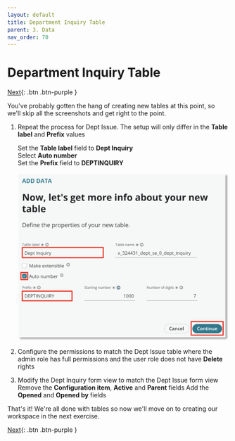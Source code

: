 ```yaml
---
layout: default
title: Department Inquiry Table
parent: 3. Data
nav_order: 70
---
```


# Department Inquiry Table

[Next][NEXT]{: .btn .btn-purple }

You've probably gotten the hang of creating new tables at this point, so we'll skip all the screenshots and get right to the point.

1. Repeat the process for Dept Issue. The setup will only differ in the **Table label** and **Prefix** values

    Set the **Table label** field to **Dept Inquiry**\
    Select **Auto number**\
    Set the **Prefix** field to **DEPTINQUIRY**

    ![Inquiry Table Image 1](/docs/exercise_3_data_model/images/inq_1.png)

2. Configure the permissions to match the Dept Issue table where the admin role has full permissions and the user role does not have **Delete** rights

3. Modify the Dept Inquiry form view to match the Dept Issue form view
    Remove the **Configuration item**, **Active** and **Parent** fields
    Add the **Opened** and **Opened by** fields

That's it! We're all done with tables so now we'll move on to creating our workspace in the next exercise.

[Next][NEXT]{: .btn .btn-purple }

[NEXT]: ../../exercise_4_experiences/8_customize_workspace